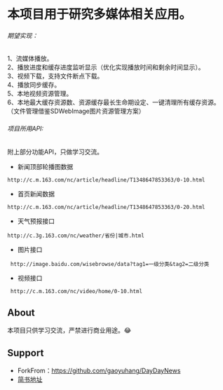 
本项目用于研究多媒体相关应用。
==
###### 期望实现：<br>
1、流媒体播放。<br>
2、播放进度和缓存进度监听显示（优化实现播放时间和剩余时间显示）。<br>
3、视频下载，支持文件断点下载。<br>
4、播放同步缓存。<br>
5、本地视频资源管理。<br>
6、本地最大缓存资源数、资源缓存最长生命期设定、一键清理所有缓存资源。（文件管理借鉴SDWebImage图片资源管理方案）<br/>

###### 项目所用API:
附上部分功能API，只做学习交流。

* 新闻顶部轮播图数据
```
http://c.m.163.com/nc/article/headline/T1348647853363/0-10.html
```

* 首页新闻数据
```
http://c.m.163.com/nc/article/headline/T1348647853363/0-20.html
 ```

* 天气预报接口
```
http://c.3g.163.com/nc/weather/省份|城市.html
```

* 图片接口
```
 http://image.baidu.com/wisebrowse/data?tag1=一级分类&tag2=二级分类
 ```
 
* 视频接口
```
 http://c.m.163.com/nc/video/home/0-10.html
 ```  
  
## About
本项目只供学习交流，严禁进行商业用途。:joy:

## Support
- ForkFrom：https://github.com/gaoyuhang/DayDayNews
- [简书地址](http://www.jianshu.com/users/85973c3d2045/latest_articles)






